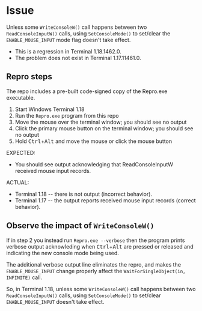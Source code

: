 # Issue

Unless some `WriteConsoleW()` call happens between two `ReadConsoleInputW()` calls, using
`SetConsoleMode()` to set/clear the `ENABLE_MOUSE_INPUT` mode flag doesn't take effect.

- This is a regression in Terminal 1.18.1462.0.
- The problem does not exist in Terminal 1.17.11461.0.

## Repro steps

The repo includes a pre-built code-signed copy of the Repro.exe executable.

1. Start Windows Terminal 1.18
2. Run the `Repro.exe` program from this repo
3. Move the mouse over the terminal window; you should see no output
4. Click the primary mouse button on the terminal window; you should see no output
5. Hold <kbd>Ctrl</kbd>+<kbd>Alt</kbd> and move the mouse or click the mouse button

EXPECTED:
- You should see output acknowledging that ReadConsoleInputW received mouse input records.

ACTUAL:
- Terminal 1.18 -- there is not output (incorrect behavior).
- Terminal 1.17 -- the output reports received mouse input records (correct behavior).

## Observe the impact of `WriteConsoleW()`

If in step 2 you instead run `Repro.exe --verbose` then the program prints verbose output
acknowleding when <kbd>Ctrl</kbd>+<kbd>Alt</kbd> are pressed or released and indicating the new
console mode being used.

The additional verbose output line eliminates the repro, and makes the `ENABLE_MOUSE_INPUT` change
properly affect the `WaitForSingleObject(in, INFINITE)` call.

So, in Terminal 1.18, unless some `WriteConsoleW()` call happens between two `ReadConsoleInputW()`
calls, using `SetConsoleMode()` to set/clear `ENABLE_MOUSE_INPUT` doesn't take effect.
